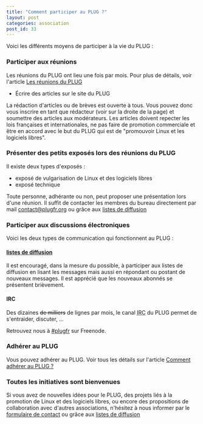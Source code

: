 ```yaml
---
title: "Comment participer au PLUG ?"
layout: post
categories: association
post_id: 33
---
```

Voici les différents moyens de participer à la vie du PLUG :

### Participer aux réunions ###

Les réunions du PLUG ont lieu une fois par mois. Pour plus de détails, voir l'article [Les réunions du PLUG](/association/les-reunions-du-plug/) 
- Écrire des articles sur le site du PLUG

La rédaction d'articles ou de brèves est ouverte à tous. Vous pouvez donc vous inscrire en tant que rédacteur (voir sur la droite de la page) et soumettre des articles aux modérateurs.
Les articles doivent repecter les lois françaises et internationales, ne pas faire de promotion commerciale et être en accord avec le but du PLUG qui est de "promouvoir Linux et les logiciels libres".

### Présenter des petits exposés lors des réunions du PLUG ###

Il existe deux types d'exposés :

- exposé de vulgarisation de Linux et des logiciels libres
- exposé technique


Toute personne, adhérante ou non, peut proposer une présentation lors d'une réunion. Il suffit de contacter les membres du bureau directement par mail <contact@plugfr.org> ou grâce aux [listes de diffusion](/association/mailing-lists/)

### Participer aux discussions électroniques ###

Voici les deux types de communication qui fonctionnent au PLUG :

#### [listes de diffusion](/association/mailing-lists/) ####

Il est encouragé, dans la mesure du possible, à participer aux listes de diffusion en lisant les messages mais aussi en répondant ou postant de nouveaux messages. Il est apprécié que les nouveaux abonnés se présentent brièvement.

#### IRC ####

Des dizaines <del>de milliers</del> de lignes par mois, le canal <abbr title="Internet Relay Chat">IRC</abbr> du PLUG permet de s'entraider, discuter, …

Retrouvez nous à <a href="irc://irc.freenode.net/%23plugfr" rel="external" class="irc">#plugfr</a> sur Freenode.

### Adhérer au PLUG ###

Vous pouvez adhérer au PLUG. Voir tous les détails sur l'article [Comment adhérer au PLUG ?](/r/31)

### Toutes les initiatives sont bienvenues ###

Si vous avez de nouvelles idées pour le PLUG, des projets liés à la promotion de Linux et des logiciels libres, ou encore des propositions de collaboration avec d'autres associations, n'hésitez à nous informer par le [formulaire de contact](/contact/) ou grâce aux [listes de diffusion](/association/mailing-lists/)


